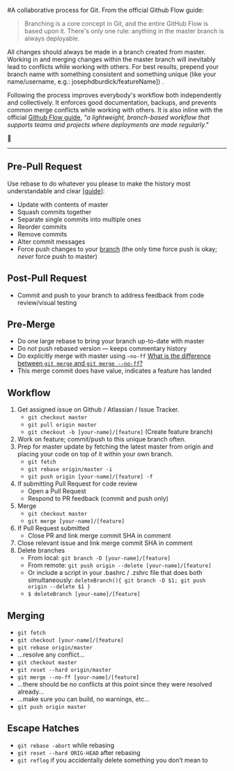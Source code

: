 #A collaborative process for Git. 
From the official Github Flow guide:
> Branching is a core concept in Git, and the entire GitHub Flow is based upon it. 
> There's only one rule: anything in the master branch is always deployable.

All changes should always be made in a branch created from master. Working in and merging changes within the master branch will inevitably lead to conflicts while working with others. For best results, prepend your branch name with something consistent and something unique (like your name/username, e.g.: josephdburdick/featureName]) .

Following the process improves everybody's workflow both independently and collectively. It enforces good documentation, backups, and prevents common merge conflicts while working with others. It is also inline with the official [Github Flow guide](https://guides.github.com/introduction/flow/), _"a lightweight, branch-based workflow that supports teams and projects where deployments are made regularly."_ 

:metal:
***

## Pre-Pull Request

Use rebase to do whatever you please to make the history most understandable and clear [[guide](https://git-scm.com/book/en/v2/Git-Tools-Rewriting-History)]:

* Update with contents of master
* Squash commits together
* Separate single commits into multiple ones
* Reorder commits
* Remove commits
* Alter commit messages
* Force push changes to your <u>branch</u> (the only time force push is okay; *never* force push to master)

## Post-Pull Request

* Commit and push to your branch to address feedback from code review/visual testing

## Pre-Merge

* Do one large rebase to bring your branch up-to-date with master
* Do not push rebased version — keeps commentary history
* Do explicitly merge with master using `—no-ff` [What is the difference between `git merge` and `git merge --no-ff`?](http://stackoverflow.com/questions/9069061/what-is-the-difference-between-git-merge-and-git-merge-no-ff)
* This merge commit does have value, indicates a feature has landed

## Workflow

1. Get assigned issue on Github / Atlassian / Issue Tracker. 
	* `git checkout master`
	* `git pull origin master`
	* `git checkout -b [your-name]/[feature]` (Create feature branch)
2. Work on feature; commit/push to this unique branch often. 
3. Prep for master update by fetching the latest master from origin and placing your code on top of it within your own branch.
	* `git fetch`
	* `git rebase origin/master -i` 
	* `git push origin [your-name]/[feature] -f`
4. If submitting Pull Request for code review
	* Open a Pull Request
	* Respond to PR feedback (commit and push only)
5. Merge
	* `git checkout master`
	* `git merge [your-name]/[feature]`
6. If Pull Request submitted
	* Close PR and link merge commit SHA in comment
7. Close relevant issue and link merge commit SHA in comment
8. Delete branches
	* From local: `git branch -D [your-name]/[feature]` 
	* From remote: `git push origin --delete [your-name]/[feature]`
	* Or include a script in your .bashrc / .zshrc file that does both simultaneously: ```deleteBranch(){ git branch -D $1; git push origin --delete $1 }```
	-	`$ deleteBranch [your-name]/[feature]`


## Merging
* `git fetch`
* `git checkout [your-name]/[feature]`
* `git rebase origin/master`
* …resolve any conflict…
* `git checkout master`
* `git reset --hard origin/master`
* `git merge --no-ff [your-name]/[feature]`
* …there should be no conflicts at this point since they were resolved already…
* …make sure you can build, no warnings, etc…
* `git push origin master`

## Escape Hatches
* `git rebase -abort` while rebasing
* `git reset --hard ORIG-HEAD` after rebasing
* `git reflog` if you accidentally delete something you don’t mean to
